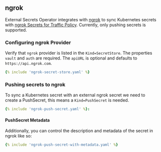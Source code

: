 ## ngrok

External Secrets Operator integrates with [ngrok](https://ngrok.com/) to sync Kubernetes secrets with [ngrok Secrets for Traffic Policy](https://ngrok.com/blog-post/secrets-for-traffic-policy).
Currently, only pushing secrets is supported.

### Configuring ngrok Provider

Verify that `ngrok` provider is listed in the `Kind=SecretStore`. The properties `vault` and `auth` are required. The `apiURL` is optional and defaults to `https://api.ngrok.com`.


```yaml
{% include 'ngrok-secret-store.yaml' %}
```

### Pushing secrets to ngrok

To sync a Kubernetes secret with an external ngrok secret we need to create a PushSecret, this means a `Kind=PushSecret` is needed.

```yaml
{% include 'ngrok-push-secret.yaml' %}:
```

#### PushSecret Metadata

Additionally, you can control the description and metadata of the secret in ngrok like so:

```yaml
{% include 'ngrok-push-secret-with-metadata.yaml' %}
```
